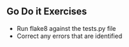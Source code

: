 
## Go Do it Exercises

* Run flake8 against the tests.py file 
* Correct any errors that are identified


